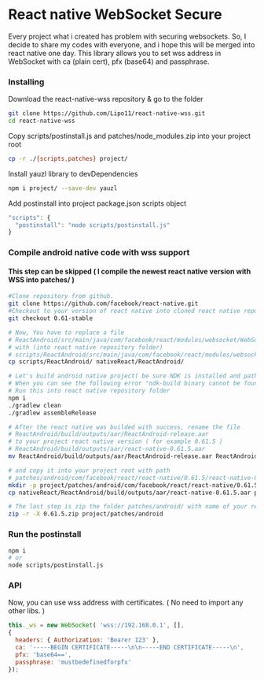 # React native WebSocket Secure
Every project what i created has problem with securing websockets.
So, I decide to share my codes with everyone, and i hope this will be merged into react native one day.
This library allows you to set wss address in WebSocket with ca (plain cert), pfx (base64) and passphrase.

### Installing
Download the react-native-wss repository & go to the folder
```sh
git clone https://github.com/Lipo11/react-native-wss.git
cd react-native-wss
```
Copy scripts/postinstall.js and patches/node_modules.zip into your project root
```sh
cp -r ./{scripts,patches} project/
```
Install yauzl library to devDependencies
```sh
npm i project/ --save-dev yauzl
```
Add postinstall into project package.json scripts object
```js
"scripts": {
  "postinstall": "node scripts/postinstall.js"
}
```

### Compile android native code with wss support
#### This step can be skipped ( I compile the newest react native version with WSS into patches/ )
```sh
#Clone repository from github.
git clone https://github.com/facebook/react-native.git
#Checkout to your version of react native into cloned react native repository folder.
git checkout 0.61-stable
```

```sh
# Now, You have to replace a file
# ReactAndroid/src/main/java/com/facebook/react/modules/websocket/WebSocketModule.java
# with (into react native repository folder)
# scripts/ReactAndroid/src/main/java/com/facebook/react/modules/websocket/WebSocketModule.java
cp scripts/ReactAndroid/ nativeReact/ReactAndroid/

# Let's build android native project( be sure NDK is installed and path is defined into bash_brofile )
# When you can see the following error "ndk-build binary cannot be found" you can just open the project in the Android Studio and set the NDK path in File > Project Structure > SDK Location
# Run this into react native repository folder
npm i
./gradlew clean
./gradlew assembleRelease

# After the react native was builded with success, rename the file
# ReactAndroid/build/outputs/aar/ReactAndroid-release.aar
# to your project react native version ( for example 0.61.5 )
# ReactAndroid/build/outputs/aar/react-native-0.61.5.aar
mv ReactAndroid/build/outputs/aar/ReactAndroid-release.aar ReactAndroid/build/outputs/aar/react-native-0.61.5.aar

# and copy it into your project root with path
# patches/android/com/facebook/react/react-native/0.61.5/react-native-0.61.5.aar
mkdir -p project/patches/android/com/facebook/react/react-native/0.61.5/
cp nativeReact/ReactAndroid/build/outputs/aar/react-native-0.61.5.aar project/patches/android/com/facebook/react/react-native/0.61.5/

# The last step is zip the folder patches/android/ with name of your react native project version ( for example 0.61.5 )
zip -r -X 0.61.5.zip project/patches/android
```

### Run the postinstall
```sh
npm i
# or
node scripts/postinstall.js
```

### API
Now, you can use wss address with certificates. ( No need to import any other libs. )
```js
this._ws = new WebSocket( 'wss://192.168.0.1', [],
{
  headers: { Authorization: 'Bearer 123' },
  ca: '-----BEGIN CERTIFICATE-----\n\n-----END CERTIFICATE-----\n',
  pfx: 'base64==',
  passphrase: 'mustbedefinedforpfx'
});
```
